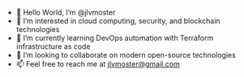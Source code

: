 - 👋 Hello World, I’m @jlvmoster
- 👀 I’m interested in cloud computing, security, and blockchain technologies
- 🌱 I’m currently learning DevOps automation with Terraform infrastructure as code
- 💞️ I’m looking to collaborate on modern open-source technologies
- 📫 Feel free to reach me at jlvmoster@gmail.com

<!---
jlvmoster/jlvmoster is a ✨ special ✨ repository because its `README.md` (this file) appears on your GitHub profile.
You can click the Preview link to take a look at your changes.
--->
